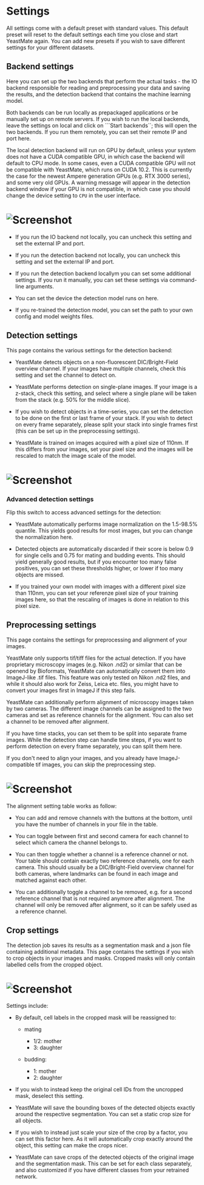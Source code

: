 # Settings

All settings come with a default preset with standard values. This default preset will reset to the default settings each time you close and start YeastMate again. You can add new presets if you wish to save different settings for your different datasets. 

## Backend settings

Here you can set up the two backends that perform the actual tasks - the IO backend responsible for reading and preprocessing your data and saving the results, and the detection backend that contains the machine learning model.

Both backends can be run locally as prepackaged applications or be manually set up on remote servers. If you wish to run the local backends, leave the settings on local and click on ```Start backends``; this will open the two backends. If you run them remotely, you can set their remote IP and port here.

The local detection backend will run on GPU by default, unless your system does not have a CUDA compatible GPU, in which case the backend will default to CPU mode. In some cases, even a CUDA compatible GPU will not be compatible with YeastMate, which runs on CUDA 10.2. This is currently the case for the newest Ampere generation GPUs (e.g. RTX 3000 series), and some very old GPUs. A warning message will appear in the detection backend window if your GPU is not compatible, in which case you should change the device setting to ```CPU``` in the user interface.

# ![Screenshot](imgs/backends.png)

* If you run the IO backend not locally, you can uncheck this setting and set the external IP and port.

* If you run the detection backend not locally, you can uncheck this setting and set the external IP and port.

* If you run the detection backend locallym you can set some additional settings. If you run it manually, you can set these settings via command-line arguments.

* You can set the device the detection model runs on here.

* If you re-trained the detection model, you can set the path to your own config and model weights files.

## Detection settings

This page contains the various settings for the detection backend:

* YeastMate detects objects on a non-fluorescent DIC/Bright-Field overview channel. If your images have multiple channels, check this setting and set the channel to detect on.

* YeastMate performs detection on single-plane images. If your image is a z-stack, check this setting, and select where a single plane will be taken from the stack (e.g. 50% for the middle slice).

* If you wish to detect objects in a time-series, you can set the detection to be done on the first or last frame of your stack. If you wish to detect on every frame separately, please split your stack into single frames first (this can be set up in the preprocessing settings).

* YeastMate is trained on images acquired with a pixel size of 110nm. If this differs from your images, set your pixel size and the images will be rescaled to match the image scale of the model.

# ![Screenshot](imgs/detection.png)

### Advanced detection settings

Flip this switch to access advanced settings for the detection:

* YeastMate automatically performs image normalization on the 1.5-98.5% quantile. This yields good results for most images, but you can change the normalization here.

* Detected objects are automatically discarded if their score is below 0.9 for single cells and 0.75 for mating and budding events. This should yield generally good results, but if you encounter too many false positives, you can set these thresholds higher, or lower if too many objects are missed.

* If you trained your own model with images with a different pixel size than 110nm, you can set your referenze pixel size of your training images here, so that the rescaling of images is done in relation to this pixel size.

## Preprocessing settings

This page contains the settings for preprocessing and alignment of your images. 

YeastMate only supports tif/tiff files for the actual detection. If you have proprietary microscopy images (e.g. Nikon .nd2) or similar that can be openend by Bioformats, YeastMate can automatically convert them into ImageJ-like .tif files. This feature was only tested on Nikon .nd2 files, and while it should also work for Zeiss, Leica etc. files, you might have to convert your images first in ImageJ if this step fails.

YeastMate can additionally perform alignment of microscopy images taken by two cameras. The different image channels can be assigned to the two cameras and set as reference channels for the alignment. You can also set a channel to be removed after alignment.

If you have time stacks, you can set them to be split into separate frame images. While the detection step can handle time steps, if you want to perform detection on every frame separately, you can split them here.

If you don't need to align your images, and you already have ImageJ-compatible tif images, you can skip the preprocessing step. 

# ![Screenshot](imgs/preprocessing.png)

The alignment setting table works as follow:

* You can add and remove channels with the buttons at the bottom, until you have the number of channels in your file in the table.

* You can toggle between first and second camera for each channel to select which camera the channel belongs to.

* You can then toggle whether a channel is a reference channel or not. Your table should contain exactly two reference channels, one for each camera. This should usually be a DIC/Bright-Field overview channel for both cameras, where landmarks can be found in each image and matched against each other.

* You can additionally toggle a channel to be removed, e.g. for a second reference channel that is not required anymore after alignment. The channel will only be removed after alignment, so it can be safely used as a reference channel.

## Crop settings

The detection job saves its results as a segmentation mask and a json file containing additional metadata. This page contains the settings if you wish to crop objects in your images and masks. Cropped masks will only contain labelled cells from the cropped object.

# ![Screenshot](imgs/crop.png)

Settings include:

* By default, cell labels in the cropped mask will be reassigned to: 

    * mating 
        * 1/2: mother 
        * 3: daughter

    * budding: 
        * 1: mother 
        * 2: daughter

* If you wish to instead keep the original cell IDs from the uncropped mask, deselect this setting.

* YeastMate will save the bounding boxes of the detected objects exactly around the respective segmentation. You can set a static crop size for all objects.

* If you wish to instead just scale your size of the crop by a factor, you can set this factor here. As it will automatically crop exactly around the object, this setting can make the crops nicer.

* YeastMate can save crops of the detected objects of the original image and the segmentation mask. This can be set for each class separately, and also customized if you have different classes from your retrained network.
